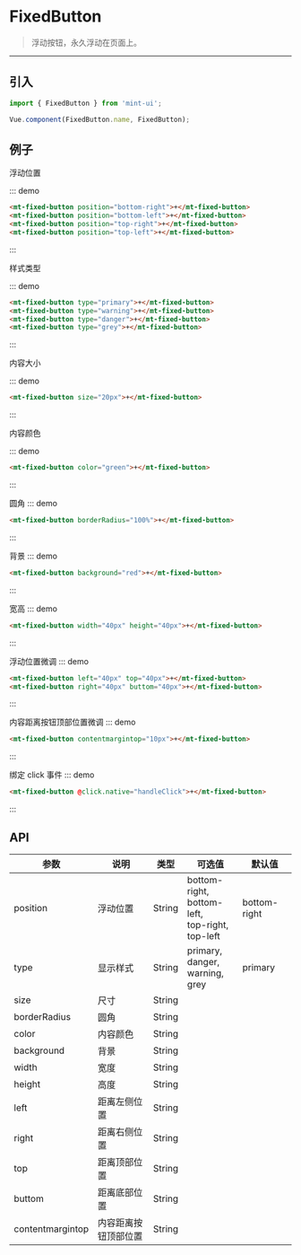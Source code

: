 <style>
.mint-navbar.is-fixed{
    position: relative !important;
}
.mint-navbar .mint-tab-item.is-selected{
    margin-bottom: 0 !important;
}

.mint-fixed-button{
    position: absolute !important;
}
div[smile-category="FixedButton"] > .smile-classify-item-content{
    min-height: 110px;
}
</style>

# FixedButton

> 浮动按钮，永久浮动在页面上。

------------

## 引入

```javascript
import { FixedButton } from 'mint-ui';

Vue.component(FixedButton.name, FixedButton);
```

## 例子
浮动位置

::: demo
```html
<mt-fixed-button position="bottom-right">+</mt-fixed-button>
<mt-fixed-button position="bottom-left">+</mt-fixed-button>
<mt-fixed-button position="top-right">+</mt-fixed-button>
<mt-fixed-button position="top-left">+</mt-fixed-button>
```
:::

样式类型

::: demo
```html
<mt-fixed-button type="primary">+</mt-fixed-button>
<mt-fixed-button type="warning">+</mt-fixed-button>
<mt-fixed-button type="danger">+</mt-fixed-button>
<mt-fixed-button type="grey">+</mt-fixed-button>
```
:::

内容大小

::: demo
```html
<mt-fixed-button size="20px">+</mt-fixed-button>
```
:::

内容颜色

::: demo
```html
<mt-fixed-button color="green">+</mt-fixed-button>
```
:::

圆角
::: demo
```html
<mt-fixed-button borderRadius="100%">+</mt-fixed-button>
```
:::

背景
::: demo
```html
<mt-fixed-button background="red">+</mt-fixed-button>
```
:::

宽高
::: demo
```html
<mt-fixed-button width="40px" height="40px">+</mt-fixed-button>
```
:::

浮动位置微调
::: demo
```html
<mt-fixed-button left="40px" top="40px">+</mt-fixed-button>
<mt-fixed-button right="40px" buttom="40px">+</mt-fixed-button>
```
:::

内容距离按钮顶部位置微调
::: demo
```html
<mt-fixed-button contentmargintop="10px">+</mt-fixed-button>
```
:::

绑定 click 事件
::: demo
```html
<mt-fixed-button @click.native="handleClick">+</mt-fixed-button>
```
:::

## API

| 参数 | 说明 | 类型 | 可选值 | 默认值 |
|------|-------|---------|-------|--------|
| position | 浮动位置 | String | bottom-right, <br>bottom-left, <br>top-right, <br>top-left | bottom-right |
| type | 显示样式 | String |  primary,<br> danger,<br> warning,<br> grey | primary |
| size | 尺寸 | String |  |  |
| borderRadius | 圆角 | String | | |
| color | 内容颜色 | String | | |
| background | 背景 | String | | |
| width | 宽度 | String | | |
| height | 高度 | String | | |
| left | 距离左侧位置 | String | | |
| right | 距离右侧位置 | String | | |
| top | 距离顶部位置 | String | | |
| buttom | 距离底部位置 | String | | |
| contentmargintop | 内容距离按钮顶部位置 | String | | |


